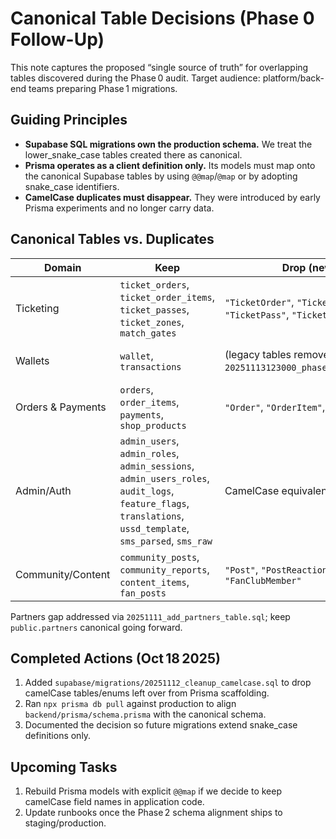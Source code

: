 # Canonical Table Decisions (Phase 0 Follow-Up)

This note captures the proposed “single source of truth” for overlapping tables discovered during the Phase 0 audit. Target audience: platform/back-end teams preparing Phase 1 migrations.

## Guiding Principles

- **Supabase SQL migrations own the production schema.** We treat the lower_snake_case tables created there as canonical.
- **Prisma operates as a client definition only.** Its models must map onto the canonical Supabase tables by using `@@map`/`@map` or by adopting snake_case identifiers.
- **CamelCase duplicates must disappear.** They were introduced by early Prisma experiments and no longer carry data.

## Canonical Tables vs. Duplicates

| Domain | Keep | Drop (new migration) | Notes |
| --- | --- | --- | --- |
| Ticketing | `ticket_orders`, `ticket_order_items`, `ticket_passes`, `ticket_zones`, `match_gates` | `"TicketOrder"`, `"TicketOrderItem"`, `"TicketPass"`, `"TicketZone"`, `"MatchGate"` | RLS, policies, and admin views already target snake_case tables. |
| Wallets | `wallet`, `transactions` | (legacy tables removed in `20251113123000_phase2_schema_alignment.sql`) | ✅ Legacy `wallets` table dropped; service flows rely on canonical tables only. |
| Orders & Payments | `orders`, `order_items`, `payments`, `shop_products` | `"Order"`, `"OrderItem"`, `"Payment"`, `"Product"` | Supabase SQL enforces snake_case FKs; camel versions had no data. |
| Admin/Auth | `admin_users`, `admin_roles`, `admin_sessions`, `admin_users_roles`, `audit_logs`, `feature_flags`, `translations`, `ussd_template`, `sms_parsed`, `sms_raw` | CamelCase equivalents | `20251112_cleanup_camelcase.sql` removes the duplicates. |
| Community/Content | `community_posts`, `community_reports`, `content_items`, `fan_posts` | `"Post"`, `"PostReaction"`, `"FanClub"`, `"FanClubMember"` | Preserve snake_case views powering dashboards. |

Partners gap addressed via `20251111_add_partners_table.sql`; keep `public.partners` canonical going forward.

## Completed Actions (Oct 18 2025)

1. Added `supabase/migrations/20251112_cleanup_camelcase.sql` to drop camelCase tables/enums left over from Prisma scaffolding.
2. Ran `npx prisma db pull` against production to align `backend/prisma/schema.prisma` with the canonical schema.
3. Documented the decision so future migrations extend snake_case definitions only.

## Upcoming Tasks

1. Rebuild Prisma models with explicit `@@map` if we decide to keep camelCase field names in application code.
2. Update runbooks once the Phase 2 schema alignment ships to staging/production.
